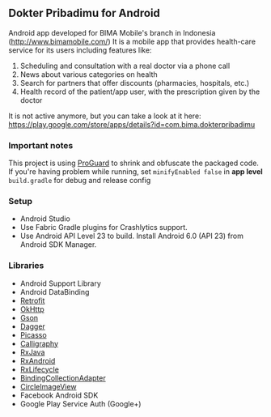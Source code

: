 ## Dokter Pribadimu for Android

Android app developed for BIMA Mobile's branch in Indonesia (http://www.bimamobile.com/)
It is a mobile app that provides health-care service for its users including features like: 
1. Scheduling and consultation with a real doctor via a phone call
2. News about various categories on health
3. Search for partners that offer discounts (pharmacies, hospitals, etc.)
4. Health record of the patient/app user, with the prescription given by the doctor

It is not active anymore, but you can take a look at it here: https://play.google.com/store/apps/details?id=com.bima.dokterpribadimu

### Important notes
This project is using [ProGuard](http://proguard.sourceforge.net/) to shrink and obfuscate the packaged code. If you're having problem while running, set `minifyEnabled false` in **app level** `build.gradle` for debug and release config

### Setup
- Android Studio
- Use Fabric Gradle plugins for Crashlytics support.
- Use Android API Level 23 to build. Install Android 6.0 (API 23) from Android SDK Manager.

### Libraries
- Android Support Library
- Android DataBinding
- [Retrofit](https://github.com/square/retrofit)
- [OkHttp](https://github.com/square/okhttp)
- [Gson](https://github.com/google/gson)
- [Dagger](https://github.com/square/dagger)
- [Picasso](https://github.com/square/picasso)
- [Calligraphy](https://github.com/chrisjenx/Calligraphy)
- [RxJava](https://github.com/ReactiveX/RxJava)
- [RxAndroid](https://github.com/ReactiveX/Rxandroid)
- [RxLifecycle](https://github.com/trello/RxLifecycle)
- [BindingCollectionAdapter](https://github.com/evant/binding-collection-adapter)
- [CircleImageView](https://github.com/hdodenhof/CircleImageView)
- Facebook Android SDK
- Google Play Service Auth (Google+)
